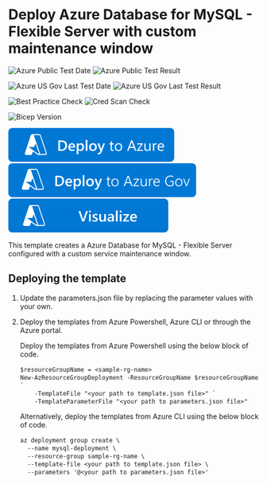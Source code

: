 # Deploy Azure Database for MySQL - Flexible Server with custom maintenance window

![Azure Public Test Date](https://azurequickstartsservice.blob.core.windows.net/badges/quickstarts/microsoft.dbformysql/flexible-server/custom-maintenance-window/PublicLastTestDate.svg)
![Azure Public Test Result](https://azurequickstartsservice.blob.core.windows.net/badges/quickstarts/microsoft.dbformysql/flexible-server/custom-maintenance-window/PublicDeployment.svg)

![Azure US Gov Last Test Date](https://azurequickstartsservice.blob.core.windows.net/badges/quickstarts/microsoft.dbformysql/flexible-server/custom-maintenance-window/FairfaxLastTestDate.svg)
![Azure US Gov Last Test Result](https://azurequickstartsservice.blob.core.windows.net/badges/quickstarts/microsoft.dbformysql/flexible-server/custom-maintenance-window/FairfaxDeployment.svg)

![Best Practice Check](https://azurequickstartsservice.blob.core.windows.net/badges/quickstarts/microsoft.dbformysql/flexible-server/custom-maintenance-window/BestPracticeResult.svg)
![Cred Scan Check](https://azurequickstartsservice.blob.core.windows.net/badges/quickstarts/microsoft.dbformysql/flexible-server/custom-maintenance-window/CredScanResult.svg)

![Bicep Version](https://azurequickstartsservice.blob.core.windows.net/badges/quickstarts/microsoft.dbformysql/flexible-server/custom-maintenance-window/BicepVersion.svg)

[![Deploy To Azure](https://raw.githubusercontent.com/Azure/azure-quickstart-templates/master/1-CONTRIBUTION-GUIDE/images/deploytoazure.svg?sanitize=true)](https://portal.azure.com/#create/Microsoft.Template/uri/https%3A%2F%2Fraw.githubusercontent.com%2FAzure%2Fazure-quickstart-templates%2Fmaster%2Fquickstarts%2Fmicrosoft.dbformysql%2Fflexible-server%2Fcustom-maintenance-window%2Fazuredeploy.json)
[![Deploy To Azure US Gov](https://raw.githubusercontent.com/Azure/azure-quickstart-templates/master/1-CONTRIBUTION-GUIDE/images/deploytoazuregov.svg?sanitize=true)](https://portal.azure.us/#create/Microsoft.Template/uri/https%3A%2F%2Fraw.githubusercontent.com%2FAzure%2Fazure-quickstart-templates%2Fmaster%2Fquickstarts%2Fmicrosoft.dbformysql%2Fflexible-server%2Fcustom-maintenance-window%2Fazuredeploy.json)
[![Visualize](https://raw.githubusercontent.com/Azure/azure-quickstart-templates/master/1-CONTRIBUTION-GUIDE/images/visualizebutton.svg?sanitize=true)](http://armviz.io/#/?load=https%3A%2F%2Fraw.githubusercontent.com%2FAzure%2Fazure-quickstart-templates%2Fmaster%2Fquickstarts%2Fmicrosoft.dbformysql%2Fflexible-server%2Fcustom-maintenance-window%2Fazuredeploy.json)

This template creates a Azure Database for MySQL - Flexible Server configured with a custom service maintenance window.

## Deploying the template

1. Update the parameters.json file by replacing the parameter values with your own.

1. Deploy the templates from Azure Powershell, Azure CLI or through the Azure portal.

    Deploy the templates from Azure Powershell using the below block of code.

    ```azurepowershell-interactive
    $resourceGroupName = <sample-rg-name>
    New-AzResourceGroupDeployment -ResourceGroupName $resourceGroupName `
        -TemplateFile "<your path to template.json file>" `
        -TemplateParameterFile "<your path to parameters.json file>"
    ```

    Alternatively, deploy the templates from Azure CLI using the below block of code.

    ```azurecli-interactive
    az deployment group create \
      --name mysql-deployment \
      --resource-group sample-rg-name \
      --template-file <your path to template.json file> \
      --parameters '@<your path to parameters.json file>'
    ```
